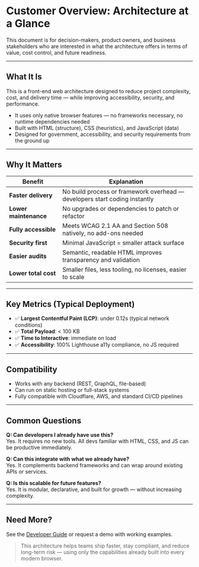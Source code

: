 # Customer Overview: Architecture at a Glance

This document is for decision-makers, product owners, and business stakeholders
who are interested in what the architecture offers in terms of value, cost
control, and future readiness.

---

## What It Is

This is a front-end web architecture designed to reduce project complexity,
cost, and delivery time — while improving accessibility, security, and
performance.

- It uses only native browser features — no frameworks necessary, no runtime
  dependencies needed
- Built with HTML (structure), CSS (heuristics), and JavaScript (data)
- Designed for government, accessibility, and security requirements from the
  ground up

---

## Why It Matters

| Benefit               | Explanation                                                                |
| --------------------- | -------------------------------------------------------------------------- |
| **Faster delivery**   | No build process or framework overhead — developers start coding instantly |
| **Lower maintenance** | No upgrades or dependencies to patch or refactor                           |
| **Fully accessible**  | Meets WCAG 2.1 AA and Section 508 natively, no add-ons needed              |
| **Security first**    | Minimal JavaScript = smaller attack surface                                |
| **Easier audits**     | Semantic, readable HTML improves transparency and validation               |
| **Lower total cost**  | Smaller files, less tooling, no licenses, easier to scale                  |

---

## Key Metrics (Typical Deployment)

- ✅ **Largest Contentful Paint (LCP)**: under 0.12s (typical network
  conditions)
- ✅ **Total Payload**: < 100 KB
- ✅ **Time to Interactive**: immediate on load
- ✅ **Accessibility**: 100% Lighthouse a11y compliance, no JS required

---

## Compatibility

- Works with any backend (REST, GraphQL, file-based)
- Can run on static hosting or full-stack systems
- Fully compatible with Cloudflare, AWS, and standard CI/CD pipelines

---

## Common Questions

**Q: Can developers I already have use this?**<br> Yes. It requires no new
tools. All devs familiar with HTML, CSS, and JS can be productive immediately.

**Q: Can this integrate with what we already have?**<br> Yes. It complements
backend frameworks and can wrap around existing APIs or services.

**Q: Is this scalable for future features?**<br> Yes. It is modular,
declarative, and built for growth — without increasing complexity.

---

## Need More?

See the [Developer Guide](../dev/index.md) or request a demo with working
examples.

> This architecture helps teams ship faster, stay compliant, and reduce
> long-term risk — using only the capabilities already built into every modern
> browser.
